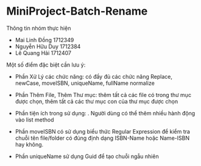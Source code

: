 # MiniProject-Batch-Rename

Thông tin nhóm thực hiện
- Mai Linh Đồng				1712349
- Nguyễn Hữu Duy      1712384
- Lê Quang Hải				1712407

Một số điểm đặc biệt cần lưu ý:
+ Phần Xử Lý các chức năng: có đầy đủ các chức năng Replace, newCase, moveISBN, uniqueName, fullName normalize
+ Phần Thêm File, Thêm Thư mục: thêm tất cả các file có trong thư mục được chọn, thêm tất cả các thư mục con của thư mục được chọn
+ Phần tiện ích trong sử dụng: 
  . Người dùng có thể thêm nhiều hành động vào list method
  
+ Phần moveISBN có sử dụng biểu thức Regular Expression để kiểm tra chuỗi tên file/folder có đúng định dạng ISBN-Name hoặc Name-ISBN hay không.
+ Phần uniqueName sử dụng Guid để tạo chuỗi ngẫu nhiên
